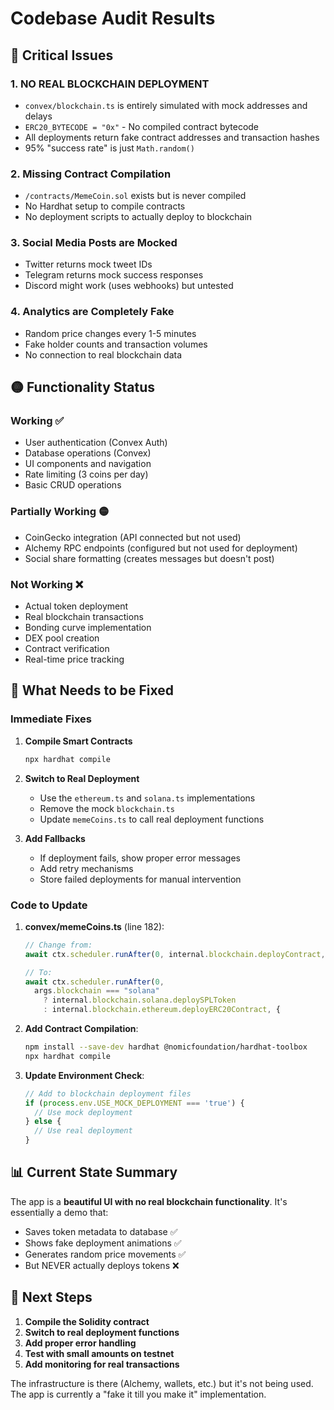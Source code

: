 # Codebase Audit Results

## 🚨 Critical Issues

### 1. **NO REAL BLOCKCHAIN DEPLOYMENT**
- `convex/blockchain.ts` is entirely simulated with mock addresses and delays
- `ERC20_BYTECODE = "0x"` - No compiled contract bytecode
- All deployments return fake contract addresses and transaction hashes
- 95% "success rate" is just `Math.random()`

### 2. **Missing Contract Compilation**
- `/contracts/MemeCoin.sol` exists but is never compiled
- No Hardhat setup to compile contracts
- No deployment scripts to actually deploy to blockchain

### 3. **Social Media Posts are Mocked**
- Twitter returns mock tweet IDs
- Telegram returns mock success responses
- Discord might work (uses webhooks) but untested

### 4. **Analytics are Completely Fake**
- Random price changes every 1-5 minutes
- Fake holder counts and transaction volumes
- No connection to real blockchain data

## 🟡 Functionality Status

### Working ✅
- User authentication (Convex Auth)
- Database operations (Convex)
- UI components and navigation
- Rate limiting (3 coins per day)
- Basic CRUD operations

### Partially Working 🟡
- CoinGecko integration (API connected but not used)
- Alchemy RPC endpoints (configured but not used for deployment)
- Social share formatting (creates messages but doesn't post)

### Not Working ❌
- Actual token deployment
- Real blockchain transactions
- Bonding curve implementation
- DEX pool creation
- Contract verification
- Real-time price tracking

## 🔧 What Needs to be Fixed

### Immediate Fixes
1. **Compile Smart Contracts**
   ```bash
   npx hardhat compile
   ```

2. **Switch to Real Deployment**
   - Use the `ethereum.ts` and `solana.ts` implementations
   - Remove the mock `blockchain.ts` 
   - Update `memeCoins.ts` to call real deployment functions

3. **Add Fallbacks**
   - If deployment fails, show proper error messages
   - Add retry mechanisms
   - Store failed deployments for manual intervention

### Code to Update

1. **convex/memeCoins.ts** (line 182):
   ```typescript
   // Change from:
   await ctx.scheduler.runAfter(0, internal.blockchain.deployContract, {
   
   // To:
   await ctx.scheduler.runAfter(0, 
     args.blockchain === "solana" 
       ? internal.blockchain.solana.deploySPLToken
       : internal.blockchain.ethereum.deployERC20Contract, {
   ```

2. **Add Contract Compilation**:
   ```bash
   npm install --save-dev hardhat @nomicfoundation/hardhat-toolbox
   npx hardhat compile
   ```

3. **Update Environment Check**:
   ```typescript
   // Add to blockchain deployment files
   if (process.env.USE_MOCK_DEPLOYMENT === 'true') {
     // Use mock deployment
   } else {
     // Use real deployment
   }
   ```

## 📊 Current State Summary

The app is a **beautiful UI with no real blockchain functionality**. It's essentially a demo that:
- Saves token metadata to database ✅
- Shows fake deployment animations ✅
- Generates random price movements ✅
- But NEVER actually deploys tokens ❌

## 🚀 Next Steps

1. **Compile the Solidity contract**
2. **Switch to real deployment functions**
3. **Add proper error handling**
4. **Test with small amounts on testnet**
5. **Add monitoring for real transactions**

The infrastructure is there (Alchemy, wallets, etc.) but it's not being used. The app is currently a "fake it till you make it" implementation.